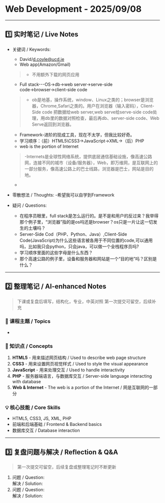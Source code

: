 # Web Development - 2025/09/08

---

## 1️⃣ 实时笔记 / Live Notes
- 关键词 / Keywords:
  - David/d.coyle@ucd.ie 
  - Web app(Amazon/Gmail)
  >- 不用额外下载的网页应用
  - Full stack---OS→db→web server→serve-side code→browser→client-side code
  >- ob是地基，操作系统，window、Linux之类的；browser是浏览器，Chrome,Safari之类的。用户在浏览器（输入密码），Client-Side code 把数据给web server,web serve给serve-side code处理，用db里的数据对照检查，最后再db、server-side code、Web Serve返回到浏览器。
  - Framework-进阶的现成工具，现在不太学，但我比较好奇。
  - 学习顺序：（前）HTML5\CSS3→JavaScript→XML→（后）PHP
  - web is the portion of Internet
  >-Internets是全球性网络系统，提供底层通信基础设施，像高速公路网，连接不同的城市（设备/服务器），Web，即万维网，是互联网上的一部分服务，像高速公路上的巴士线路，浏览器是巴士，网站是目的地。
  - 
- 零散想法 / Thoughts:
 -希望我可以自学到Framework

- 疑问 / Questions:
  - 在程序员眼里，full stack是怎么运行的。是不是和用户的反过来？我举得那个例子里，“浏览器”指的是os吗还是browser？os只是一片让这一切发生的土壤吗？
  - Server-Side Cod（PHP、Python、Java）,Client-Side Code(JavaScript)为什么这些语言被各用于不同位置的code,可以通用吗，比如我只会python，只会java，可以做一个全栈程序员吗?
  - 学习顺序里面的这些字母是什么东西？
  - 那个高速公路的例子里，设备和服务器和网站是一个“目的地”吗？区别是什么？

---

## 2️⃣ 整理笔记 / AI-enhanced Notes
> 下课或复盘后填写，结构化，专业，中英对照
> 第一次提交可留空，后续补充

### 📝 课程主题 / Topics
- 

### 📌 知识点 / Concepts
1. **HTML5** - 用来描述网页结构 / Used to describe web page structure
2. **CSS3** - 用来设置网页视觉样式 / Used to style the visual appearance
3. **JavaScript** - 用来处理交互 / Used to handle interactivity
4. **PHP** - 服务器端语言，与数据库交互 / Server-side language interacting with database
5. **Web & Internet** - The web is a portion of the Internet / 网是互联网的一部分

### 💡 核心技能 / Core Skills
- HTML5, CSS3, JS, XML, PHP
- 前端和后端基础 / Frontend & Backend basics
- 数据库交互 / Database interaction

---

## 3️⃣ 复盘问题与解决 / Reflection & Q&A
> 第一次提交可留空，后续复盘或整理笔记时不断更新
1. 问题 / Question:  
   解决 / Solution: 
2. 问题 / Question:  
   解决 / Solution: